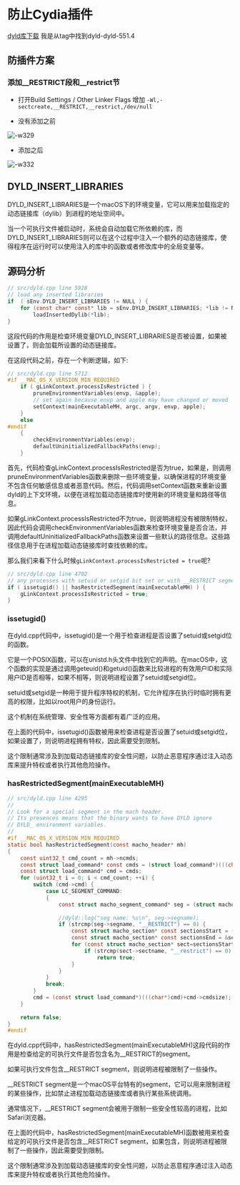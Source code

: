 # 防止Cydia插件

[dyld库下载](https://github.com/apple-oss-distributions/dyld) 我是从tag中找到dyld-dyld-551.4


## 防插件方案

### 添加__RESTRICT段和__restrict节

* 打开Build Settings / Other Linker Flags 增加 `-Wl,-sectcreate,__RESTRICT,__restrict,/dev/null`

* 没有添加之前

![-w329](media/16841368818828/16841398547034.jpg)

* 添加之后

![-w332](media/16841368818828/16841401911818.jpg)

## DYLD_INSERT_LIBRARIES

DYLD_INSERT_LIBRARIES是一个macOS下的环境变量，它可以用来加载指定的动态链接库（dylib）到进程的地址空间中。

当一个可执行文件被启动时，系统会自动加载它所依赖的库，而DYLD_INSERT_LIBRARIES则可以在这个过程中注入一个额外的动态链接库，使得程序在运行时可以使用注入的库中的函数或者修改库中的全局变量等。

## 源码分析

```c
// src/dyld.cpp line 5928
// load any inserted libraries
if	( sEnv.DYLD_INSERT_LIBRARIES != NULL ) {
    for (const char* const* lib = sEnv.DYLD_INSERT_LIBRARIES; *lib != NULL; ++lib) 
        loadInsertedDylib(*lib);
}
```
这段代码的作用是检查环境变量DYLD_INSERT_LIBRARIES是否被设置，如果被设置了，则会加载所设置的动态链接库。


在这段代码之前，存在一个判断逻辑，如下:

```c
// src/dyld.cpp line 5712
#if __MAC_OS_X_VERSION_MIN_REQUIRED
    if ( gLinkContext.processIsRestricted ) {
		pruneEnvironmentVariables(envp, &apple);
		// set again because envp and apple may have changed or moved
		setContext(mainExecutableMH, argc, argv, envp, apple);
	}
	else
#endif
	{
		checkEnvironmentVariables(envp);
		defaultUninitializedFallbackPaths(envp);
	}
```

首先，代码检查gLinkContext.processIsRestricted是否为true，如果是，则调用pruneEnvironmentVariables函数来删除一些环境变量，以确保进程的环境变量不包含任何敏感信息或者恶意代码。然后，代码调用setContext函数来重新设置dyld的上下文环境，以便在进程加载动态链接库时使用新的环境变量和路径等信息。

如果gLinkContext.processIsRestricted不为true，则说明进程没有被限制特权，因此代码会调用checkEnvironmentVariables函数来检查环境变量是否合法，并调用defaultUninitializedFallbackPaths函数来设置一些默认的路径信息。这些路径信息用于在进程加载动态链接库时查找依赖的库。

那么我们来看下什么时候`gLinkContext.processIsRestricted = true`呢?
```c
// src/dyld.cpp line 4702
// any processes with setuid or setgid bit set or with __RESTRICT segment is restricted
if ( issetugid() || hasRestrictedSegment(mainExecutableMH) ) {
    gLinkContext.processIsRestricted = true;
}
```

### issetugid()

在dyld.cpp代码中，issetugid()是一个用于检查进程是否设置了setuid或setgid位的函数。

它是一个POSIX函数，可以在unistd.h头文件中找到它的声明。在macOS中，这个函数的实现是通过调用geteuid()和getuid()函数来比较进程的有效用户ID和实际用户ID是否相等，如果不相等，则说明进程设置了setuid或setgid位。

setuid或setgid是一种用于提升程序特权的机制，它允许程序在执行时临时拥有更高的权限，比如以root用户的身份运行。

这个机制在系统管理、安全性等方面都有着广泛的应用。

在上面的代码中，issetugid()函数被用来检查进程是否设置了setuid或setgid位，如果设置了，则说明进程拥有特权，因此需要受到限制。

这个限制通常涉及到加载动态链接库的安全性问题，以防止恶意程序通过注入动态库来提升特权或者执行其他危险操作。

### hasRestrictedSegment(mainExecutableMH)

```c
// src/dyld.cpp line 4295
//
// Look for a special segment in the mach header. 
// Its presences means that the binary wants to have DYLD ignore
// DYLD_ environment variables.
//
#if __MAC_OS_X_VERSION_MIN_REQUIRED
static bool hasRestrictedSegment(const macho_header* mh)
{
	const uint32_t cmd_count = mh->ncmds;
	const struct load_command* const cmds = (struct load_command*)(((char*)mh)+sizeof(macho_header));
	const struct load_command* cmd = cmds;
	for (uint32_t i = 0; i < cmd_count; ++i) {
		switch (cmd->cmd) {
			case LC_SEGMENT_COMMAND:
			{
				const struct macho_segment_command* seg = (struct macho_segment_command*)cmd;
				
				//dyld::log("seg name: %s\n", seg->segname);
				if (strcmp(seg->segname, "__RESTRICT") == 0) {
					const struct macho_section* const sectionsStart = (struct macho_section*)((char*)seg + sizeof(struct macho_segment_command));
					const struct macho_section* const sectionsEnd = &sectionsStart[seg->nsects];
					for (const struct macho_section* sect=sectionsStart; sect < sectionsEnd; ++sect) {
						if (strcmp(sect->sectname, "__restrict") == 0) 
							return true;
					}
				}
			}
			break;
		}
		cmd = (const struct load_command*)(((char*)cmd)+cmd->cmdsize);
	}
		
	return false;
}
#endif
```

在dyld.cpp代码中，hasRestrictedSegment(mainExecutableMH)这段代码的作用是检查给定的可执行文件是否包含名为__RESTRICT的segment。

如果可执行文件包含__RESTRICT segment，则说明进程被限制了一些操作。

__RESTRICT segment是一个macOS平台特有的segment，它可以用来限制进程的某些操作，比如禁止进程加载动态链接库或者执行某些系统调用。

通常情况下，__RESTRICT segment会被用于限制一些安全性较高的进程，比如Safari浏览器。

在上面的代码中，hasRestrictedSegment(mainExecutableMH)函数被用来检查给定的可执行文件是否包含__RESTRICT segment，如果包含，则说明进程被限制了一些操作，因此需要受到限制。

这个限制通常涉及到加载动态链接库的安全性问题，以防止恶意程序通过注入动态库来提升特权或者执行其他危险操作。



